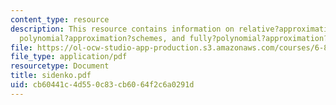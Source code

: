 ```yaml
---
content_type: resource
description: This resource contains information on relative?approximation?algorithms,
  polynomial?approximation?schemes, and fully?polynomial?approximation?schemes.
file: https://ol-ocw-studio-app-production.s3.amazonaws.com/courses/6-854j-advanced-algorithms-fall-2005/cb60441c4d550c83cb6064f2c6a0291d_sidenko.pdf
file_type: application/pdf
resourcetype: Document
title: sidenko.pdf
uid: cb60441c-4d55-0c83-cb60-64f2c6a0291d
---
```

